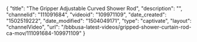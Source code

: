{
    "title": "The Gripper Adjustable Curved Shower Rod",
    "description": "",
    "channelid": "111091684",
    "videoid": "109971109",
    "date_created": "1502519222",
    "date_modified": "1504049171",
    "type": "captivate",
    "layout": "channelVideo",
    "url": "\/bbbusa-latest-videos\/gripped-shower-curtain-rod-ca-mov\/111091684-109971109"
}